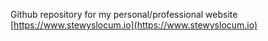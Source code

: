 Github repository for my personal/professional website [https://www.stewyslocum.io](https://www.stewyslocum.io)
